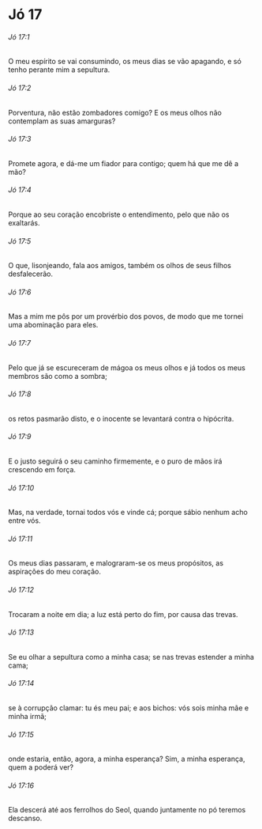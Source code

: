 # Jó 17

###### Jó 17:1

O meu espírito se vai consumindo, os meus dias se vão apagando, e só tenho perante mim a sepultura.

###### Jó 17:2

Porventura, não estão zombadores comigo? E os meus olhos não contemplam as suas amarguras?

###### Jó 17:3

Promete agora, e dá-me um fiador para contigo; quem há que me dê a mão?

###### Jó 17:4

Porque ao seu coração encobriste o entendimento, pelo que não os exaltarás.

###### Jó 17:5

O que, lisonjeando, fala aos amigos, também os olhos de seus filhos desfalecerão.

###### Jó 17:6

Mas a mim me pôs por um provérbio dos povos, de modo que me tornei uma abominação para eles.

###### Jó 17:7

Pelo que já se escureceram de mágoa os meus olhos e já todos os meus membros são como a sombra;

###### Jó 17:8

os retos pasmarão disto, e o inocente se levantará contra o hipócrita.

###### Jó 17:9

E o justo seguirá o seu caminho firmemente, e o puro de mãos irá crescendo em força.

###### Jó 17:10

Mas, na verdade, tornai todos vós e vinde cá; porque sábio nenhum acho entre vós.

###### Jó 17:11

Os meus dias passaram, e malograram-se os meus propósitos, as aspirações do meu coração.

###### Jó 17:12

Trocaram a noite em dia; a luz está perto do fim, por causa das trevas.

###### Jó 17:13

Se eu olhar a sepultura como a minha casa; se nas trevas estender a minha cama;

###### Jó 17:14

se à corrupção clamar: tu és meu pai; e aos bichos: vós sois minha mãe e minha irmã;

###### Jó 17:15

onde estaria, então, agora, a minha esperança? Sim, a minha esperança, quem a poderá ver?

###### Jó 17:16

Ela descerá até aos ferrolhos do Seol, quando juntamente no pó teremos descanso.

